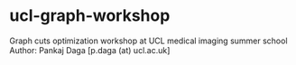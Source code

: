 # ucl-graph-workshop
Graph cuts optimization workshop at UCL medical imaging summer school  
Author: Pankaj Daga [p.daga (at) ucl.ac.uk]
